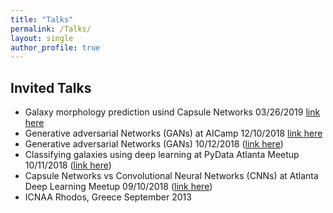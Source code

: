 ```yaml
---
title: "Talks"
permalink: /Talks/
layout: single
author_profile: true
---
```


## Invited Talks
* Galaxy morphology prediction usind Capsule Networks 03/26/2019 [link here](https://delug.github.io/reza_katebi_032619.html) 
* Generative adversarial Networks (GANs) at AICamp 12/10/2018 [link here](https://www.youtube.com/watch?time_continue=2&v=xjdMgerRxWs)
* Generative adversarial Networks (GANs) 10/12/2018 ([link here](https://www.meetup.com/atlanta-deep-learning/events/255096286/))
* Classifying galaxies using deep learning at PyData Atlanta Meetup 10/11/2018 ([link here](https://www.meetup.com/PyData-Atlanta/events/253046995/))
* Capsule Networks vs Convolutional Neural Networks (CNNs) at Atlanta Deep Learning
Meetup 09/10/2018 ([link here](https://www.meetup.com/atlanta-deep-learning/events/253817616/))
* ICNAA Rhodos, Greece September 2013
